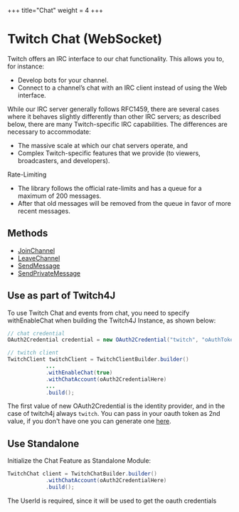 +++
title="Chat"
weight = 4
+++

# Twitch Chat (WebSocket)

Twitch offers an IRC interface to our chat functionality. This allows you to, for instance:

* Develop bots for your channel.
* Connect to a channel’s chat with an IRC client instead of using the Web interface.

While our IRC server generally follows RFC1459, there are several cases where it behaves slightly differently than other IRC servers; as described below, there are many Twitch-specific IRC capabilities. The differences are necessary to accommodate:

* The massive scale at which our chat servers operate, and
* Complex Twitch-specific features that we provide (to viewers, broadcasters, and developers).

Rate-Limiting

* The library follows the official rate-limits and has a queue for a maximum of 200 messages.
* After that old messages will be removed from the queue in favor of more recent messages.

## Methods

* [JoinChannel](./join-channel)
* [LeaveChannel](./leave-channel)
* [SendMessage](./send-message)
* [SendPrivateMessage](./send-private-message)

## Use as part of Twitch4J

To use Twitch Chat and events from chat, you need to specify withEnableChat when building the Twitch4J Instance, as shown below:

```java
// chat credential
OAuth2Credential credential = new OAuth2Credential("twitch", "oAuthTokenHere");

// twitch client
TwitchClient twitchClient = TwitchClientBuilder.builder()
            ...
            .withEnableChat(true)
            .withChatAccount(oAuth2CredentialHere)
            ...
            .build();
```

The first value of new OAuth2Credential is the identity provider, and in the case of twitch4j always `twitch`.
You can pass in your oauth token as 2nd value, if you don't have one you can generate one [here](https://twitchtokengenerator.com/).

## Use Standalone

Initialize the Chat Feature as Standalone Module:

```java
TwitchChat client = TwitchChatBuilder.builder()
			.withChatAccount(oAuth2CredentialHere)
            .build();
```

The UserId is required, since it will be used to get the oauth credentials 
